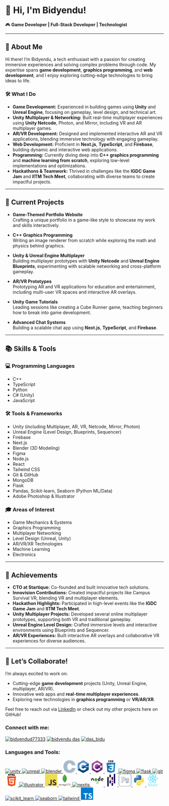 # 👋 Hi, I'm Bidyendu!  

🎮 **Game Developer | Full-Stack Developer | Technologist**  

---

## 🚀 About Me  

Hi there! I’m Bidyendu, a tech enthusiast with a passion for creating immersive experiences and solving complex problems through code. My expertise spans **game development**, **graphics programming**, and **web development**, and I enjoy exploring cutting-edge technologies to bring ideas to life.  

### 🛠️ **What I Do**  
- **Game Development:** Experienced in building games using **Unity** and **Unreal Engine**, focusing on gameplay, level design, and technical art.  
- **Unity Multiplayer & Networking:** Built real-time multiplayer experiences using **Unity Netcode**, Photon, and Mirror, including VR and AR multiplayer games.  
- **AR/VR Development:** Designed and implemented interactive AR and VR applications, blending immersive technology with engaging gameplay.  
- **Web Development:** Proficient in **Next.js**, **TypeScript**, and **Firebase**, building dynamic and interactive web applications.  
- **Programming:** Currently diving deep into **C++ graphics programming** and **machine learning from scratch**, exploring low-level implementations and optimizations.  
- **Hackathons & Teamwork:** Thrived in challenges like the **IGDC Game Jam** and **IITM Tech Meet**, collaborating with diverse teams to create impactful projects.  

---

## 📂 Current Projects  

- **Game-Themed Portfolio Website**  
  Crafting a unique portfolio in a game-like style to showcase my work and skills interactively.  

- **C++ Graphics Programming**  
  Writing an image renderer from scratch while exploring the math and physics behind graphics.  

- **Unity & Unreal Engine Multiplayer**  
  Building multiplayer prototypes with **Unity Netcode** and **Unreal Engine Blueprints**, experimenting with scalable networking and cross-platform gameplay.  

- **AR/VR Prototypes**  
  Prototyping AR and VR applications for education and entertainment, including multi-user VR spaces and interactive AR overlays.  

- **Unity Game Tutorials**  
  Leading sessions like creating a Cube Runner game, teaching beginners how to break into game development.  

- **Advanced Chat Systems**  
  Building a scalable chat app using **Next.js**, **TypeScript**, and **Firebase**.  

---

## 📚 Skills & Tools  

### 💻 Programming Languages  
- C++  
- TypeScript  
- Python  
- C# (Unity)  
- JavaScript  

### 🛠️ Tools & Frameworks  
- Unity (including Multiplayer, AR, VR, Netcode, Mirror, Photon)  
- Unreal Engine (Level Design, Blueprints, Sequencer)  
- Firebase  
- Next.js  
- Blender (3D Modeling)  
- Figma  
- Node.js  
- React  
- Tailwind CSS  
- Git & GitHub  
- MongoDB  
- Flask  
- Pandas, Scikit-learn, Seaborn (Python ML/Data)  
- Adobe Photoshop & Illustrator  

### 🎓 Areas of Interest  
- Game Mechanics & Systems  
- Graphics Programming  
- Multiplayer Networking  
- Level Design (Unreal, Unity)  
- AR/VR/XR Technologies  
- Machine Learning  
- Electronics  

---

## 🌟 Achievements  

- **CTO at Startique:** Co-founded and built innovative tech solutions.  
- **Innovision Contributions:** Created impactful projects like Campus Survival VR, blending VR and multiplayer elements.  
- **Hackathon Highlights:** Participated in high-level events like the **IGDC Game Jam** and **IITM Tech Meet**.  
- **Unity Multiplayer Projects:** Developed several online multiplayer prototypes, supporting both VR and traditional gameplay.  
- **Unreal Engine Level Design:** Crafted immersive levels and interactive environments using Blueprints and Sequencer.  
- **AR/VR Experiences:** Built interactive AR overlays and collaborative VR experiences for diverse audiences.  

---

## 🤝 Let’s Collaborate!  

I’m always excited to work on:  
- Cutting-edge **game development** projects (Unity, Unreal Engine, multiplayer, AR/VR).  
- Innovative web apps and **real-time multiplayer experiences**.  
- Exploring new technologies in **graphics programming** or **VR/AR/XR**.  

Feel free to reach out via [LinkedIn](https://www.linkedin.com/in/bidyendu-das) or check out my other projects here on GitHub!  

<h3 align="left">Connect with me:</h3>
<p align="left">
<a href="https://twitter.com/bidyendud77333" target="blank"><img align="center" src="https://raw.githubusercontent.com/rahuldkjain/github-profile-readme-generator/master/src/images/icons/Social/twitter.svg" alt="bidyendud77333" height="30" width="40" /></a>
<a href="https://linkedin.com/in/bidyendu das" target="blank"><img align="center" src="https://raw.githubusercontent.com/rahuldkjain/github-profile-readme-generator/master/src/images/icons/Social/linked-in-alt.svg" alt="bidyendu das" height="30" width="40" /></a>
<a href="https://instagram.com/das_bidu" target="blank"><img align="center" src="https://raw.githubusercontent.com/rahuldkjain/github-profile-readme-generator/master/src/images/icons/Social/instagram.svg" alt="das_bidu" height="30" width="40" /></a>
</p>

<h3 align="left">Languages and Tools:</h3>
<p align="left">
  <a href="https://unity.com/" target="_blank" rel="noreferrer">
    <img src="https://www.vectorlogo.zone/logos/unity3d/unity3d-icon.svg" alt="unity" width="40" height="40"/>
  </a>
  <a href="https://unrealengine.com/" target="_blank" rel="noreferrer">
    <img src="https://raw.githubusercontent.com/kenangundogan/fontisto/036b7eca71aab1bef8e6a0518f7329f13ed62f6b/icons/svg/brand/unreal-engine.svg" alt="unreal" width="40" height="40"/>
  </a>
  <a href="https://www.blender.org/" target="_blank" rel="noreferrer">
    <img src="https://download.blender.org/branding/community/blender_community_badge_white.svg" alt="blender" width="40" height="40"/>
  </a>
  <a href="https://www.cprogramming.com/" target="_blank" rel="noreferrer">
    <img src="https://raw.githubusercontent.com/devicons/devicon/master/icons/c/c-original.svg" alt="c" width="40" height="40"/>
  </a>
  <a href="https://www.w3schools.com/cpp/" target="_blank" rel="noreferrer">
    <img src="https://raw.githubusercontent.com/devicons/devicon/master/icons/cplusplus/cplusplus-original.svg" alt="cplusplus" width="40" height="40"/>
  </a>
  <a href="https://www.w3schools.com/cs/" target="_blank" rel="noreferrer">
    <img src="https://raw.githubusercontent.com/devicons/devicon/master/icons/csharp/csharp-original.svg" alt="csharp" width="40" height="40"/>
  </a>
  <a href="https://www.w3schools.com/css/" target="_blank" rel="noreferrer">
    <img src="https://raw.githubusercontent.com/devicons/devicon/master/icons/css3/css3-original-wordmark.svg" alt="css3" width="40" height="40"/>
  </a>
  <a href="https://www.figma.com/" target="_blank" rel="noreferrer">
    <img src="https://www.vectorlogo.zone/logos/figma/figma-icon.svg" alt="figma" width="40" height="40"/>
  </a>
  <a href="https://flask.palletsprojects.com/" target="_blank" rel="noreferrer">
    <img src="https://www.vectorlogo.zone/logos/pocoo_flask/pocoo_flask-icon.svg" alt="flask" width="40" height="40"/>
  </a>
  <a href="https://git-scm.com/" target="_blank" rel="noreferrer">
    <img src="https://www.vectorlogo.zone/logos/git-scm/git-scm-icon.svg" alt="git" width="40" height="40"/>
  </a>
  <a href="https://www.w3.org/html/" target="_blank" rel="noreferrer">
    <img src="https://raw.githubusercontent.com/devicons/devicon/master/icons/html5/html5-original-wordmark.svg" alt="html5" width="40" height="40"/>
  </a>
  <a href="https://www.adobe.com/in/products/illustrator.html" target="_blank" rel="noreferrer">
    <img src="https://www.vectorlogo.zone/logos/adobe_illustrator/adobe_illustrator-icon.svg" alt="illustrator" width="40" height="40"/>
  </a>
  <a href="https://developer.mozilla.org/en-US/docs/Web/JavaScript" target="_blank" rel="noreferrer">
    <img src="https://raw.githubusercontent.com/devicons/devicon/master/icons/javascript/javascript-original.svg" alt="javascript" width="40" height="40"/>
  </a>
  <a href="https://www.mongodb.com/" target="_blank" rel="noreferrer">
    <img src="https://raw.githubusercontent.com/devicons/devicon/master/icons/mongodb/mongodb-original-wordmark.svg" alt="mongodb" width="40" height="40"/>
  </a>
  <a href="https://nextjs.org/" target="_blank" rel="noreferrer">
    <img src="https://cdn.worldvectorlogo.com/logos/nextjs-2.svg" alt="nextjs" width="40" height="40"/>
  </a>
  <a href="https://nodejs.org" target="_blank" rel="noreferrer">
    <img src="https://raw.githubusercontent.com/devicons/devicon/master/icons/nodejs/nodejs-original-wordmark.svg" alt="nodejs" width="40" height="40"/>
  </a>
  <a href="https://pandas.pydata.org/" target="_blank" rel="noreferrer">
    <img src="https://raw.githubusercontent.com/devicons/devicon/2ae2a900d2f041da66e950e4d48052658d850630/icons/pandas/pandas-original.svg" alt="pandas" width="40" height="40"/>
  </a>
  <a href="https://www.photoshop.com/en" target="_blank" rel="noreferrer">
    <img src="https://raw.githubusercontent.com/devicons/devicon/master/icons/photoshop/photoshop-line.svg" alt="photoshop" width="40" height="40"/>
  </a>
  <a href="https://www.python.org" target="_blank" rel="noreferrer">
    <img src="https://raw.githubusercontent.com/devicons/devicon/master/icons/python/python-original.svg" alt="python" width="40" height="40"/>
  </a>
  <a href="https://reactjs.org/" target="_blank" rel="noreferrer">
    <img src="https://raw.githubusercontent.com/devicons/devicon/master/icons/react/react-original-wordmark.svg" alt="react" width="40" height="40"/>
  </a>
  <a href="https://scikit-learn.org/" target="_blank" rel="noreferrer">
    <img src="https://upload.wikimedia.org/wikipedia/commons/0/05/Scikit_learn_logo_small.svg" alt="scikit_learn" width="40" height="40"/>
  </a>
  <a href="https://seaborn.pydata.org/" target="_blank" rel="noreferrer">
    <img src="https://seaborn.pydata.org/_images/logo-mark-lightbg.svg" alt="seaborn" width="40" height="40"/>
  </a>
  <a href="https://tailwindcss.com/" target="_blank" rel="noreferrer">
    <img src="https://www.vectorlogo.zone/logos/tailwindcss/tailwindcss-icon.svg" alt="tailwind" width="40" height="40"/>
  </a>
  <a href="https://www.typescriptlang.org/" target="_blank" rel="noreferrer">
    <img src="https://raw.githubusercontent.com/devicons/devicon/master/icons/typescript/typescript-original.svg" alt="typescript" width="40" height="40"/>
  </a>
</p>
